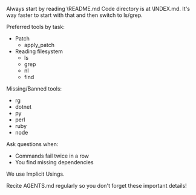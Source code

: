 Always start by reading \README.md
Code directory is at \INDEX.md. It's way faster to start with that and then switch to ls/grep.

Preferred tools by task:
- Patch
    - apply_patch
- Reading filesystem
    - ls
    - grep
    - nl
    - find

Missing/Banned tools:
- rg
- dotnet
- py
- perl
- ruby
- node

Ask questions when:
- Commands fail twice in a row
- You find missing dependencies

We use Implicit Usings.

Recite AGENTS.md regularly so you don't forget these important details!